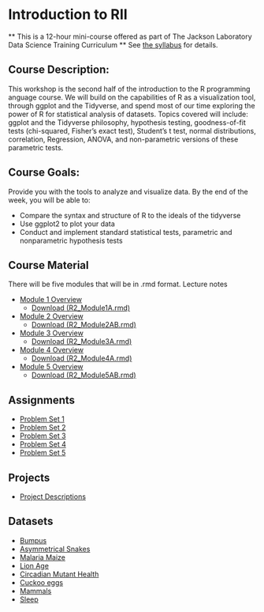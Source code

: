# Introduction to RII
** This is a 12-hour mini-course offered as part of The Jackson Laboratory Data Science Training Curriculum **
See [the syllabus](IntroRISyllabus_2025.docx) for details.

## Course Description: 
This workshop is the second half of the introduction to the R programming
anguage course. We will build on the capabilities of R as a visualization tool, through ggplot and the Tidyverse, and spend most of our time exploring the power of R for statistical analysis of datasets. Topics covered will include: ggplot and the Tidyverse philosophy, hypothesis testing, goodness-of-fit tests (chi-squared, Fisher’s exact test), Student’s t test, normal distributions, correlation, Regression, ANOVA, and non-parametric versions of these parametric tests.  

## Course Goals: 
Provide you with the tools to analyze and visualize data. By the end of the week, you will be able to:
- Compare the syntax and structure of R to the ideals of the tidyverse
- Use ggplot2 to plot your data
- Conduct and implement standard statistical tests, parametric and nonparametric hypothesis tests

## Course Material
There will be five modules that will be in .rmd format. 
Lecture notes
- [Module 1 Overview](Course_content_RMD/Module_1.md)
  - <a href = "Course_content_RMD/R2_Module1AB.Rmd" download>Download (R2_Module1A.rmd)<a>
- [Module 2 Overview](Course_content_RMD/Module_2.md)
  - <a href = "Course_content_RMD/R2_Module2AB.Rmd" download>Download (R2_Module2AB.rmd)<a>
- [Module 3 Overview](Course_content_RMD/Module_3.md)
  - <a href = "Course_content_RMD/R2_Module3AB_HypothesisTesting.Rmd" download>Download (R2_Module3A.rmd)<a>
- [Module 4 Overview](Course_content_RMD/Module_4.md)
  - <a href = "Course_content_RMD/R2_Module4AB.Rmd" download>Download (R2_Module4A.rmd)<a>
- [Module 5 Overview](Course_content_RMD/Module_5.md)
  - <a href = "Course_content_RMD/R2_Module5AB.Rmd" download>Download (R2_Module5AB.rmd)<a>

## Assignments
- [Problem Set 1](assignments/problem_set1.md)
- [Problem Set 2](assignments/problem_set2.md)
- [Problem Set 3](assignments/problem_set3.md)
- [Problem Set 4](assignments/problem_set4.md)
- [Problem Set 5](assignments/problem_set5.md)

## Projects
- [Project Descriptions](projects/descriptions.md)

## Datasets
- [Bumpus](datasets/Bumpus.csv)
- [Asymmetrical Snakes](datasets/R2_AsymmetricalSnakes.csv)
- [Malaria Maize](datasets/R2_MalariaMaize.csv)
- [Lion Age](datasets/R2_age_lion.csv)
- [Circadian Mutant Health](datasets/R2_circadian_mutant_health.csv)
- [Cuckoo eggs](datasets/R2_cuckooeggs.csv)
- [Mammals](datasets/R2_mammals.csv)
- [Sleep](datasets/R2_sleep.csv)

